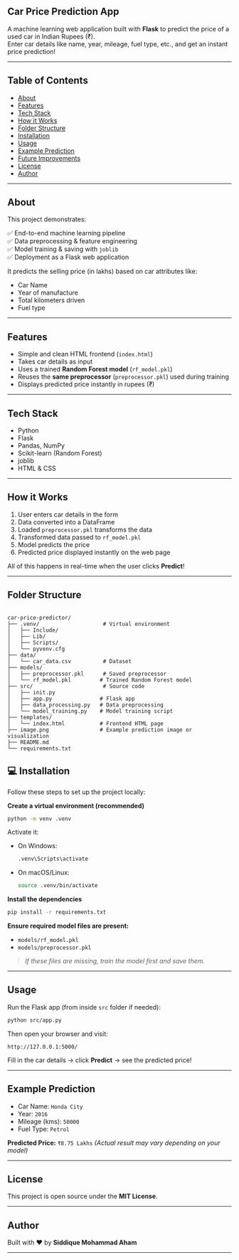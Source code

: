
##  Car Price Prediction App

A machine learning web application built with **Flask** to predict the price of a used car in Indian Rupees (₹).  
Enter car details like name, year, mileage, fuel type, etc., and get an instant price prediction!

---

##  Table of Contents

* [About](#about)
* [Features](#features)
* [Tech Stack](#tech-stack)
* [How it Works](#how-it-works)
* [Folder Structure](#folder-structure)
* [Installation](#installation)
* [Usage](#usage)
* [Example Prediction](#example-prediction)
* [Future Improvements](#future-improvements)
* [License](#license)
* [Author](#author)

---

##  About

This project demonstrates:

✅ End-to-end machine learning pipeline  
✅ Data preprocessing & feature engineering  
✅ Model training & saving with `joblib`  
✅ Deployment as a Flask web application

It predicts the selling price (in lakhs) based on car attributes like:

* Car Name
* Year of manufacture
* Total kilometers driven
* Fuel type

---

##  Features

* Simple and clean HTML frontend (`index.html`)
* Takes car details as input
* Uses a trained **Random Forest model** (`rf_model.pkl`)
* Reuses the **same preprocessor** (`preprocessor.pkl`) used during training
* Displays predicted price instantly in rupees (₹)

---

##  Tech Stack

* Python 
* Flask 
* Pandas, NumPy
* Scikit-learn (Random Forest)
* joblib
* HTML & CSS

---

##  How it Works

1. User enters car details in the form
2. Data converted into a DataFrame
3. Loaded `preprocessor.pkl` transforms the data
4. Transformed data passed to `rf_model.pkl`
5. Model predicts the price
6. Predicted price displayed instantly on the web page

All of this happens in real-time when the user clicks **Predict**!

---

##  Folder Structure

```

car-price-predictor/
├── .venv/                    # Virtual environment
│   ├── Include/
│   ├── Lib/
│   ├── Scripts/
│   └── pyvenv.cfg
├── data/
│   └── car_data.csv          # Dataset
├── models/
│   ├── preprocessor.pkl      # Saved preprocessor
│   └── rf_model.pkl         # Trained Random Forest model
├── src/                      # Source code
│   ├── init.py
│   ├── app.py               # Flask app
│   ├── data_processing.py   # Data preprocessing
│   └── model_training.py    # Model training script
├── templates/
│   └── index.html           # Frontend HTML page
├── image.png                # Example prediction image or visualization
├── README.md
└── requirements.txt

````

## 💻 Installation

Follow these steps to set up the project locally:


**Create a virtual environment (recommended)**

```bash
python -m venv .venv
```

Activate it:

* On Windows:

  ```bash
  .venv\Scripts\activate
  ```
* On macOS/Linux:

  ```bash
  source .venv/bin/activate
  ```

**Install the dependencies**

```bash
pip install -r requirements.txt
```

**Ensure required model files are present:**

* `models/rf_model.pkl`
* `models/preprocessor.pkl`

> *If these files are missing, train the model first and save them.*

---

## Usage

Run the Flask app (from inside `src` folder if needed):

```bash
python src/app.py
```

Then open your browser and visit:

```
http://127.0.0.1:5000/
```

Fill in the car details → click **Predict** → see the predicted price!

---

##  Example Prediction

* Car Name: `Honda City`
* Year: `2016`
* Mileage (kms): `50000`
* Fuel Type: `Petrol`

**Predicted Price:** `₹8.75 Lakhs`
*(Actual result may vary depending on your model)*

---

## License

This project is open source under the **MIT License**.

---

##  Author

Built with ❤️ by **Siddique Mohammad Aham**

---

```
